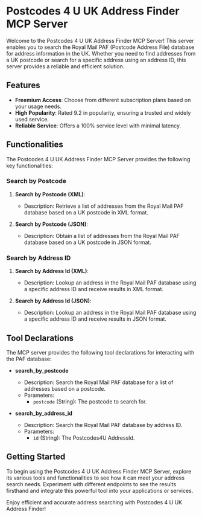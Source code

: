 # Postcodes 4 U UK Address Finder MCP Server

Welcome to the Postcodes 4 U UK Address Finder MCP Server! This server enables you to search the Royal Mail PAF (Postcode Address File) database for address information in the UK. Whether you need to find addresses from a UK postcode or search for a specific address using an address ID, this server provides a reliable and efficient solution.

## Features

- **Freemium Access**: Choose from different subscription plans based on your usage needs.
- **High Popularity**: Rated 9.2 in popularity, ensuring a trusted and widely used service.
- **Reliable Service**: Offers a 100% service level with minimal latency.

## Functionalities

The Postcodes 4 U UK Address Finder MCP Server provides the following key functionalities:

### Search by Postcode

1. **Search by Postcode (XML)**: 
   - Description: Retrieve a list of addresses from the Royal Mail PAF database based on a UK postcode in XML format.

2. **Search by Postcode (JSON)**: 
   - Description: Obtain a list of addresses from the Royal Mail PAF database based on a UK postcode in JSON format.

### Search by Address ID

1. **Search by Address Id (XML)**: 
   - Description: Lookup an address in the Royal Mail PAF database using a specific address ID and receive results in XML format.

2. **Search by Address Id (JSON)**: 
   - Description: Lookup an address in the Royal Mail PAF database using a specific address ID and receive results in JSON format.

## Tool Declarations

The MCP server provides the following tool declarations for interacting with the PAF database:

- **search_by_postcode**
  - Description: Search the Royal Mail PAF database for a list of addresses based on a postcode.
  - Parameters:
    - `postcode` (String): The postcode to search for. 

- **search_by_address_id**
  - Description: Search the Royal Mail PAF database by address ID.
  - Parameters:
    - `id` (String): The Postcodes4U AddressId.

## Getting Started

To begin using the Postcodes 4 U UK Address Finder MCP Server, explore its various tools and functionalities to see how it can meet your address search needs. Experiment with different endpoints to see the results firsthand and integrate this powerful tool into your applications or services.

Enjoy efficient and accurate address searching with Postcodes 4 U UK Address Finder!